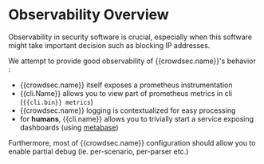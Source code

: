 # Observability Overview

Observability in security software is crucial, especially when this software might take important decision such as blocking IP addresses.

We attempt to provide good observability of {{crowdsec.name}}'s behavior :

 - {{crowdsec.name}} itself exposes a prometheus instrumentation
 - {{cli.Name}} allows you to view part of prometheus metrics in cli (`{{cli.bin}} metrics`)
 - {{crowdsec.name}} logging is contextualized for easy processing
 - for **humans**, {{cli.name}} allows you to trivially start a service exposing dashboards (using [metabase](https://www.metabase.com/))

Furthermore, most of {{crowdsec.name}} configuration should allow you to enable partial debug (ie. per-scenario, per-parser etc.)

